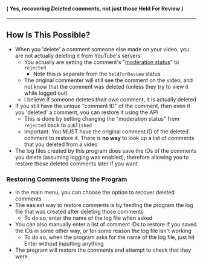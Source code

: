 #### ( Yes, recovering _Deleted_ comments, not just those Held For Review )
***

## How Is This Possible?
* When you 'delete' a comment someone else made on your video, you are not actually deleting it from YouTube's servers
  * You actually are setting the comment's "[moderation status](https://developers.google.com/youtube/v3/docs/comments/setModerationStatus)" to `rejected`
    * Note this is separate from the `heldForReview` status
  * The original commenter will still see the comment on the video, and not know that the comment was deleted (unless they try to view it while logged out)
  * I believe if someone deletes _their own_ comment, it is actually deleted
* If you still have the unique "comment ID" of the comment, then even if you 'deleted' a comment, you can restore it using the API
  * This is done by setting changing the "moderation status" from `rejected` back to `published`
  * Important: You MUST have the original comment ID of the deleted comment to restore it. There is **no way** to look up a list of comments that you deleted from a video
* The log files created by this program does save the IDs of the comments you delete (assuming logging was enabled), therefore allowing you to restore those deleted comments later if you want

### Restoring Comments Using the Program
* In the main menu, you can choose the option to recover deleted comments
* The easiest way to restore comments is by feeding the program the log file that was created after deleting those comments
  * To do so, enter the name of the log file when asked
* You can also manually enter a list of comment IDs to restore if you saved the IDs in some other way, or for some reason the log file isn't working
  * To do so, when the program asks for the name of the log file, just hit Enter without inputting anything
* The program will restore the comments and attempt to check that they were